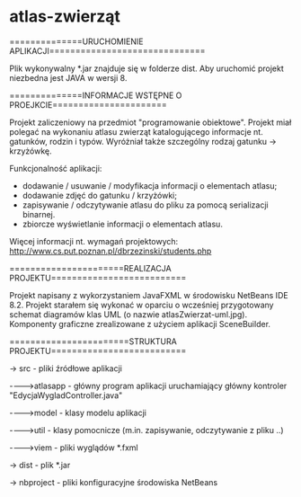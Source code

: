 # atlas-zwierząt

==============URUCHOMIENIE APLIKACJI==============================

Plik wykonywalny *.jar znajduje się w folderze dist. Aby uruchomić projekt niezbedna jest JAVA w wersji 8.

==============INFORMACJE WSTĘPNE O PROEJKCIE======================

Projekt zaliczeniowy na przedmiot "programowanie obiektowe". Projekt miał polegać na wykonaniu 
atlasu zwierząt katalogującego informacje nt. gatunków, rodzin i typów. Wyróżniał także szczególny rodzaj
gatunku -> krzyżówkę. 

Funkcjonalność aplikacji:
- dodawanie / usuwanie / modyfikacja informacji o elementach atlasu;
- dodawanie zdjęć do gatunku / krzyżówki;
- zapisywanie / odczytywanie atlasu do pliku za pomocą serializacji binarnej.
- zbiorcze wyświetlanie informacji o elementach atlasu.

Więcej informacji nt. wymagań projektowych: http://www.cs.put.poznan.pl/dbrzezinski/students.php


======================REALIZACJA PROJEKTU==========================

Projekt napisany z wykorzystaniem JavaFXML w środowisku NetBeans IDE 8.2. Projekt starałem się wykonać w oparciu
o wcześniej przygotowany schemat diagramów klas UML (o nazwie atlasZwierzat-uml.jpg). Komponenty graficzne zrealizowane
z użyciem aplikacji SceneBuilder.

=======================STRUKTURA PROJEKTU==========================

-> src - pliki źródłowe aplikacji

---->atlasapp - główny program aplikacji uruchamiający główny kontroler "EdycjaWygladController.java"

---->model - klasy modelu aplikacji

---->util - klasy pomocnicze (m.in. zapisywanie, odczytywanie z pliku ..)

---->viem - pliki wyglądów *.fxml


		
-> dist - plik *.jar

-> nbproject - pliki konfiguracyjne środowiska NetBeans
